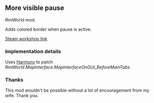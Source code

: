 ## More visible pause

RimWorld mod.

Adds colored border when pause is active.

[Steam workshop link](https://steamcommunity.com/sharedfiles/filedetails/?id=1736472227)

### Implementation details

Uses [Harmony] to patch _RimWorld.MapInterface.MapInterfaceOnGUI_BeforeMainTabs_

### Thanks

This mod wouldn't be possible without a lot of encouragement from my wife. 
Thank you. 

[Harmony]: https://github.com/pardeike/Harmony

